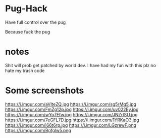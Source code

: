 # Pug-Hack
Have full control over the pug

Because fuck the pug



# notes
Shit will prob get patched by world dev. I have had my fun with this
plz no hate my trash code 
# Some screenshots
https://i.imgur.com/aVIteZQ.jpg
https://i.imgur.com/sg5rMq5.jpg
https://i.imgur.com/FmZg12p.jpg
https://i.imgur.com/uv022Ey.jpg
https://i.imgur.com/wYo7Efw.jpg
https://i.imgur.com/JNZrISU.jpg
https://i.imgur.com/7eGFL7D.jpg
https://i.imgur.com/1YRKaO3.jpg
https://i.imgur.com/l66t6rp.jpg
https://i.imgur.com/LGzrewF.png
https://i.imgur.com/Bpfglw5.png
